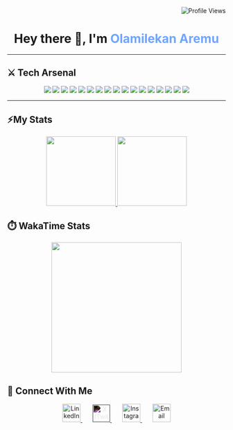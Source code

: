 <!-- Profile Views Badge -->




   
  
<p align="right">
  <img src="https://komarev.com/ghpvc/?username=sagittaerys&label=👁️‍🗨️+Profile+Views&color=blueviolet&style=for-the-badge" alt="Profile Views" />
</p>



<h1 align="center">Hey there 👋, I'm <span style="color:#70a5fd;">Olamilekan Aremu</span></h1>


---

## ⚔️ Tech Arsenal

<p align="center">
  <img src="https://img.shields.io/badge/JavaScript-1a1b27?style=for-the-badge&logo=javascript&logoColor=f7df1e" />
  <img src="https://img.shields.io/badge/TypeScript-1a1b27?style=for-the-badge&logo=typescript&logoColor=3178c6" />
  <img src="https://img.shields.io/badge/React-1a1b27?style=for-the-badge&logo=react&logoColor=61dafb" />
  <img src="https://img.shields.io/badge/Next.js-1a1b27?style=for-the-badge&logo=next.js&logoColor=ffffff" />
  <img src="https://img.shields.io/badge/Redux-1a1b27?style=for-the-badge&logo=redux&logoColor=764abc" />
  <img src="https://img.shields.io/badge/Vite-1a1b27?style=for-the-badge&logo=vite&logoColor=ffb300" />
  <img src="https://img.shields.io/badge/TailwindCSS-1a1b27?style=for-the-badge&logo=tailwindcss&logoColor=38bdf8" />
  <img src="https://img.shields.io/badge/Bootstrap-1a1b27?style=for-the-badge&logo=bootstrap&logoColor=7952b3" />
  <img src="https://img.shields.io/badge/HTML5-1a1b27?style=for-the-badge&logo=html5&logoColor=e34f26" />
  <img src="https://img.shields.io/badge/CSS3-1a1b27?style=for-the-badge&logo=css3&logoColor=1572b6" />
  <img src="https://img.shields.io/badge/Node.js-1a1b27?style=for-the-badge&logo=node.js&logoColor=339933" />
  <img src="https://img.shields.io/badge/Express-1a1b27?style=for-the-badge&logo=express&logoColor=ffffff" />
  <img src="https://img.shields.io/badge/MongoDB-1a1b27?style=for-the-badge&logo=mongodb&logoColor=47a248" />
  <img src="https://img.shields.io/badge/Git-1a1b27?style=for-the-badge&logo=git&logoColor=f05032" />
  <img src="https://img.shields.io/badge/Figma-1a1b27?style=for-the-badge&logo=figma&logoColor=f24e1e" />
  <img src="https://img.shields.io/badge/Vue-1a1b27?style=for-the-badge&logo=vue.js&logoColor=4FC08D" />
  <img src="https://img.shields.io/badge/Twig-1a1b27?style=for-the-badge&logo=twig&logoColor=ffffff" />
</p>


---

## ⚡My Stats

<p align="center">
  <a href="https://github.com/Sagittaerys">
    <img height="160em" src="https://github-readme-stats.vercel.app/api?username=sagittaerys&show_icons=true&theme=tokyonight&hide_border=true&count_private=true" />
    <img height="160em" src="https://github-readme-stats.vercel.app/api/top-langs/?username=sagittaerys&layout=compact&theme=tokyonight&hide_border=true" />
  </a>
</p>



## ⏱️ WakaTime Stats

<p align="center">
  <a href="https://wakatime.com/@sagittaerys">
    <img src="https://github-readme-stats.vercel.app/api/wakatime?username=sagittaerys&theme=tokyonight&hide_border=true" height="300" />
  </a>
</p>


## 🤝 Connect With Me

<p align="center">
  <a href="https://www.linkedin.com/in/olamilekan-aremu-a15651236/" target="_blank" style="margin: 0 12px;">
    <img src="https://skillicons.dev/icons?i=linkedin" height="42" alt="LinkedIn" />
  </a>
  <a href="https://x.com/sagittaric" target="_blank" style="margin: 0 12px;">
    <img src="https://cdn.jsdelivr.net/gh/simple-icons/simple-icons/icons/x.svg" height="40" width="40" alt="X (Twitter)" style="filter: invert(100%);" />
  </a>
  <a href="https://instagram.com/sagittaerys_" target="_blank" style="margin: 0 12px;">
    <img src="https://skillicons.dev/icons?i=instagram" height="42" alt="Instagram" />
  </a>
  <a href="mailto:aremu0235@gmail.com" target="_blank" style="margin: 0 12px;">
    <img src="https://skillicons.dev/icons?i=gmail" height="42" alt="Email" />
  </a>
</p>



